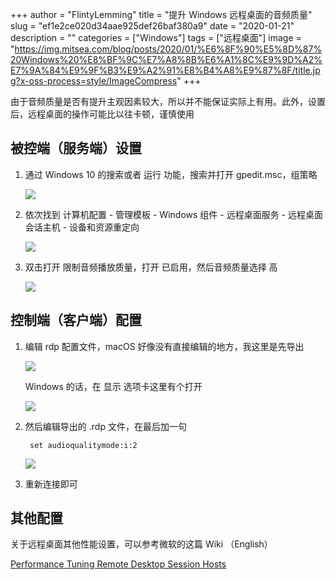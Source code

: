 +++
author = "FlintyLemming"
title = "提升 Windows 远程桌面的音频质量"
slug = "ef1e2ce020d34aae925def26baf380a9"
date = "2020-01-21"
description = ""
categories = ["Windows"]
tags = ["远程桌面"]
image = "https://img.mitsea.com/blog/posts/2020/01/%E6%8F%90%E5%8D%87%20Windows%20%E8%BF%9C%E7%A8%8B%E6%A1%8C%E9%9D%A2%E7%9A%84%E9%9F%B3%E9%A2%91%E8%B4%A8%E9%87%8F/title.jpg?x-oss-process=style/ImageCompress"
+++

由于音频质量是否有提升主观因素较大，所以并不能保证实际上有用。此外，设置后，远程桌面的操作可能比以往卡顿，谨慎使用

## 被控端（服务端）设置

1. 通过 Windows 10 的搜索或者 运行 功能，搜索并打开 gpedit.msc，组策略

    ![](https://img.mitsea.com/blog/posts/2020/01/%E6%8F%90%E5%8D%87%20Windows%20%E8%BF%9C%E7%A8%8B%E6%A1%8C%E9%9D%A2%E7%9A%84%E9%9F%B3%E9%A2%91%E8%B4%A8%E9%87%8F/1.png?x-oss-process=style/ImageCompress)

2. 依次找到 计算机配置 - 管理模板 - Windows 组件 - 远程桌面服务 - 远程桌面会话主机 - 设备和资源重定向

    ![](https://img.mitsea.com/blog/posts/2020/01/%E6%8F%90%E5%8D%87%20Windows%20%E8%BF%9C%E7%A8%8B%E6%A1%8C%E9%9D%A2%E7%9A%84%E9%9F%B3%E9%A2%91%E8%B4%A8%E9%87%8F/2.png?x-oss-process=style/ImageCompress)

3. 双击打开 限制音频播放质量，打开 已启用，然后音频质量选择 高

    ![](https://img.mitsea.com/blog/posts/2020/01/%E6%8F%90%E5%8D%87%20Windows%20%E8%BF%9C%E7%A8%8B%E6%A1%8C%E9%9D%A2%E7%9A%84%E9%9F%B3%E9%A2%91%E8%B4%A8%E9%87%8F/3.png?x-oss-process=style/ImageCompress)

## 控制端（客户端）配置

1. 编辑 rdp 配置文件，macOS 好像没有直接编辑的地方，我这里是先导出

    ![](https://img.mitsea.com/blog/posts/2020/01/%E6%8F%90%E5%8D%87%20Windows%20%E8%BF%9C%E7%A8%8B%E6%A1%8C%E9%9D%A2%E7%9A%84%E9%9F%B3%E9%A2%91%E8%B4%A8%E9%87%8F/4.png?x-oss-process=style/ImageCompress)

    Windows 的话，在 显示 选项卡这里有个打开

    ![](https://img.mitsea.com/blog/posts/2020/01/%E6%8F%90%E5%8D%87%20Windows%20%E8%BF%9C%E7%A8%8B%E6%A1%8C%E9%9D%A2%E7%9A%84%E9%9F%B3%E9%A2%91%E8%B4%A8%E9%87%8F/5.png?x-oss-process=style/ImageCompress)

2. 然后编辑导出的 .rdp 文件，在最后加一句

        set audioqualitymode:i:2

    ![](https://img.mitsea.com/blog/posts/2020/01/%E6%8F%90%E5%8D%87%20Windows%20%E8%BF%9C%E7%A8%8B%E6%A1%8C%E9%9D%A2%E7%9A%84%E9%9F%B3%E9%A2%91%E8%B4%A8%E9%87%8F/6.png?x-oss-process=style/ImageCompress)

3. 重新连接即可

## 其他配置

关于远程桌面其他性能设置，可以参考微软的这篇 Wiki （English）

[Performance Tuning Remote Desktop Session Hosts](https://docs.microsoft.com/en-us/windows-server/administration/performance-tuning/role/remote-desktop/session-hosts)